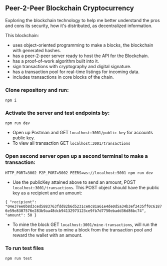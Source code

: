 ## Peer-2-Peer Blockchain Cryptocurrency 

Exploring the blockchain technology to help me better understand the pros and cons its security, how it's distributed, as decentralized information.

This blockchain:

- uses object-oriented programming to make a blocks, the blockchain with generated hashes.
- has a peer-2-peer server ready to host the API for the Blockchain.
- has a proof-of-work algorithm built into it.
- sign transactions with cryptography and digital signature.
- has a transaction pool for real-time listings for incoming data.
- includes transactions in core blocks of the chain.

### Clone repository and run:

`npm i`


### Activate the server and test endpoints by:

`npm run dev`

- Open up Postman and GET `localhost:3001/public-key` for accounts public key.
- To view all transaction GET `localhost:3001/transactions` 


### Open second server open up a second terminal to make a transaction:

`HTTP_PORT=3002 P2P_PORT=5002 PEERS=ws://localhost:5001 npm run dev`

- Use the publicKey attained above to send an amount, POST `localhost:3001/transactions`. This POST object should have the public key as a recipient and an amount:

`{
    "recipient": "04e37ee0b8d3ced5883763fdd82b6d5231ce0c81a61e4de0d5a34b3ef2435ff0c61876e59e8307576e283b9aa48dcb94132973123ce9fb7d7750ebadd36d86bc74",
    "amount": 50
}`

- To mine the block GET `localhost:3001/mine-transactions`, will run the function for the users to mine a block from the transaction pool and reward the wallet with an amount.


### To run test files

`npm run test`